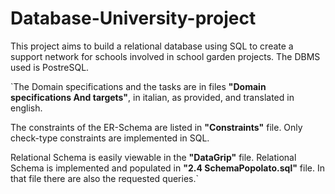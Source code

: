 # Database-University-project
This project aims to build a relational database using SQL to create a support network for schools involved in school garden projects. 
The DBMS used is PostreSQL.

`The Domain specifications and the tasks are in files **"Domain specifications And targets"**, in italian, as provided, and translated in english. 


The constraints of the ER-Schema are listed in **"Constraints"** file. Only check-type constraints are implemented in SQL.


Relational Schema is easily viewable in the **"DataGrip"** file.
Relational Schema is implemented and populated in **"2.4 SchemaPopolato.sql"** file. In that file there are also the requested queries.`

